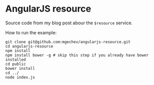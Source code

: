 AngularJS resource
==================

Source code from my blog post abour the `$resource` service.

How to run the example:

    git clone git@github.com:mgechev/angularjs-resource.git
    cd angularjs-resource
    npm install
    npm install bower -g # skip this step if you already have bower installed
    cd public
    bower install
    cd ../
    node index.js